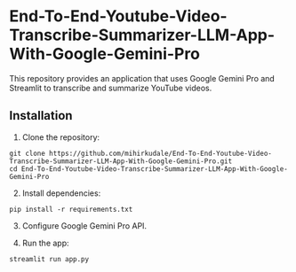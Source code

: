 # End-To-End-Youtube-Video-Transcribe-Summarizer-LLM-App-With-Google-Gemini-Pro

This repository provides an application that uses Google Gemini Pro and Streamlit to transcribe and summarize YouTube videos.

## Installation
1. Clone the repository:
```
git clone https://github.com/mihirkudale/End-To-End-Youtube-Video-Transcribe-Summarizer-LLM-App-With-Google-Gemini-Pro.git
cd End-To-End-Youtube-Video-Transcribe-Summarizer-LLM-App-With-Google-Gemini-Pro
```

2. Install dependencies:
```
pip install -r requirements.txt
```
3. Configure Google Gemini Pro API.

4. Run the app:
```
streamlit run app.py
```

